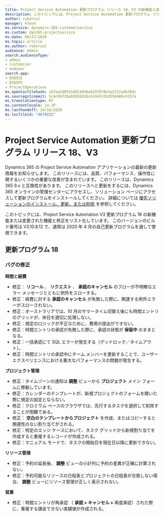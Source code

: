 ```yaml
---
title: Project Service Automation 更新プログラム リリース 18、V3 の新機能と変更点
description: このトピックには、Project Service Automation 更新プログラム リリース 18、V3 で利用可能な機能と修正をリスト化しています。
author: ruhercul
manager: kfend
ms.service: dynamics-365-customerservice
ms.custom: dyn365-projectservice
ms.date: 04/27/2020
ms.topic: article
ms.author: ruhercul
audience: Admin
search.audienceType:
- admin
- customizer
- enduser
search.app:
- D365CE
- D365PS
- ProjectOperations
ms.openlocfilehash: 1d7ea200531dd24d56a829f879e3a2532a9b38dc
ms.sourcegitcommit: 5c4c9bf3ba018562d6cb3443c01d550489c415fa
ms.translationtype: HT
ms.contentlocale: ja-JP
ms.lasthandoff: 10/16/2020
ms.locfileid: "4079222"
---
```

# <a name="project-service-automation-update-release-18-v3"></a>Project Service Automation 更新プログラム リリース 18、V3

Dynamics 365 の Project Service Automation アプリケーションの最新の更新情報をお知らせします。 このリリースには、品質、パフォーマンス、操作性に関するいくつかの重要な改善が含まれています。 このリリースは、Dynamics 365 9.x と互換性があります。 このリリースへと更新をするには、Dynamics 365 オンラインの管理センターにアクセスし、ソリューション ページにアクセスして更新プログラムをインストールしてください。 詳細については [優先ソリューションのインストール、更新、または削除](https://docs.microsoft.com/power-platform/admin/install-remove-preferred-solution) を参照してください。

このトピックには、Project Service Automation V3 更新プログラム 18 の新機能または変更された機能と修正をリスト化しています。 このバージョンのビルド番号は V3.10.8.12 で、通常は 2020 年 4 月の自己更新プログラムを通して使用できます。

## <a name="update-release-18"></a>更新プログラム 18

### <a name="bug-fixes"></a>バグの修正

**時間と経費**

- 修正： **リコール** 、 **リクエスト** 、 **承認のキャンセル** のフローが不明瞭なエラー メッセージとともに例外をスローする。
- 修正：経費に対する **承認のキャンセル** が失敗した際に、関連する例外エラーがスローされない。
- 修正：オーストラリアでは、10 月のサマータイム切替え後にも時間エントリのグリッドが、休日を適切に処理しない。
- 修正：規定のロジックが不正なために、費用の提出ができない。
- 修正：時間エントリの承認が失敗した際に、承認の状態が **保留中** のままとなる。
- 修正：一括承認にて SQL エラーが発生する（デッドロック／タイムアウト）。
- 修正：時間エントリの承認中にチーム メンバーを更新することで、ユーザー エクスペリエンスにおける重大なパフォーマンスの問題が発生する。

**プロジェクト管理**

- 修正：タイムゾーンの通知は **調整** ビューから **プロジェクト** メイン フォームに移動しています。
- 修正：カレンダーのテンプレートが、新規プロジェクトのフォームを開いた際に規定の設定とならない。
- 修正：クロミウム ベースのブラウザでは、先行するタスクを選択して削除することが困難である。
- 修正： **空白のテンプレートからプロジェクト** を作成、またはコピーすると関連性のない割り当てがされる。
- 修正：特定のエッジ ケースにおいて、タスク グリッドから新規割り当てを作成すると重複するレコードが作成される。
- 修正：マニュアル モードで、タスクの開始日を現在日以降に更新できない。

**リソース管理**

- 修正：予約の延長後、 **調整** ビューの小計列に予約の差異が正確に計算されない。
- 修正：予約可能なリソースの日程表とプロジェクトの日程表が合致しない場合、 **調整** ビューにリソース管理が正しく表示されない。

**営業**

- 修正：時間エントリが再承認 （ **承認 > キャンセル >** 再度承認）された際に、重複する課金できない実績値が作成される。
